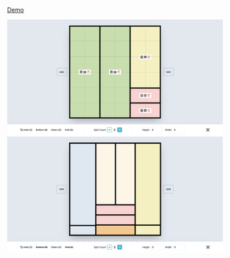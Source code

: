 [Demo](https://wardrobe-designer.vercel.app/)

<img src="./imgs/sample1.png"/>
<img src="./imgs/sample2.png"/>